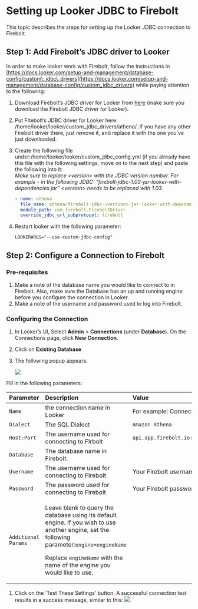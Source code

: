# Setting up Looker JDBC to Firebolt

This topic describes the steps for setting up the Looker JDBC connection to Firebolt.

## Step 1: Add Firebolt’s JDBC driver to Looker

In order to make looker work with Firebolt, follow the instructions in [https://docs.looker.com/setup-and-management/database-config/custom\_jdbc\_drivers](https://docs.looker.com/setup-and-management/database-config/custom_jdbc_drivers) while paying attention to the following:

1. Download Firebolt’s JDBC driver for Looker from [here](./#downloading-the-driver) \(make sure you download the Firebolt JDBC driver for Looker\).
2. Put FItebolt’s JDBC driver for Looker here: /home/looker/looker/custom\_jdbc\_drivers/athena/. If you have any other Firebolt driver there, just remove it, and replace it with the one you’ve just downloaded.
3. Create the following file under:/home/looker/looker/custom\_jdbc\_config.yml \(if you already have this file with the following settings, move on to the next step\) and paste the following into it:  
   _Make sure to replace &lt;version&gt; with the JDBC version number. For example - in the following JDBC: "firebolt-jdbc-1.03-jar-looker-with-dependencies.jar" &lt;version&gt; needs to be replaced with 1.03._

   ```yaml
   - name: athena
     file_name: athena/firebolt-jdbc-<version>-jar-looker-with-dependencies.jar
     module_path: com.firebolt.FireboltDriver
     override_jdbc_url_subprotocol: firebolt
   ```

4. Restart looker with the following parameter:

   ```text
   LOOKERARGS="--use-custom-jdbc-config"
   ```

## Step 2: Configure a Connection to Firebolt

### Pre-requisites

1. Make a note of the database name you would like to connect to in Firebolt. Also, make sure the Database has an up and running engine before you configure the connection in Looker.
2. Make a note of the username and password used to log into Firebolt.

### Configuring the Connection

1. In Looker’s UI, Select **Admin** &gt; **Connections** \(under **Database**\). On the Connections page, click **New Connection**.
2. Click on **Existing Database**
3. The following popup appears:

   ![](../../.gitbook/assets/looker-connection.png)

Fill in the following parameters:

<table>
  <thead>
    <tr>
      <th style="text-align:left">Parameter</th>
      <th style="text-align:left">Description</th>
      <th style="text-align:left">Value</th>
    </tr>
  </thead>
  <tbody>
    <tr>
      <td style="text-align:left"><code>Name</code>
      </td>
      <td style="text-align:left">the connection name in Looker</td>
      <td style="text-align:left">For example: Connection</td>
    </tr>
    <tr>
      <td style="text-align:left"><code>Dialect</code>
      </td>
      <td style="text-align:left">The SQL Dialect</td>
      <td style="text-align:left"><code>Amazon Athena</code>
      </td>
    </tr>
    <tr>
      <td style="text-align:left"><code>Host:Port</code>
      </td>
      <td style="text-align:left">The username used for connecting to FIrbolt</td>
      <td style="text-align:left"><code>api.app.firebolt.io:443</code>
      </td>
    </tr>
    <tr>
      <td style="text-align:left"><code>Database</code>
      </td>
      <td style="text-align:left">The database name in Firebolt.</td>
      <td style="text-align:left"></td>
    </tr>
    <tr>
      <td style="text-align:left"><code>Username</code>
      </td>
      <td style="text-align:left">The username used for connecting to FIrebolt</td>
      <td style="text-align:left">Your Firebolt username</td>
    </tr>
    <tr>
      <td style="text-align:left"><code>Password</code>
      </td>
      <td style="text-align:left">The password used for connecting to Firebolt</td>
      <td style="text-align:left">Your FIrebolt password</td>
    </tr>
    <tr>
      <td style="text-align:left"><code>Additional Params</code>
      </td>
      <td style="text-align:left">
        <p>Leave blank to query the database using its default engine. If you wish
          to use another engine, set the following parameter:<code>engine=engineName</code>
        </p>
        <p>Replace <code>engineName</code> with the name of the engine you would like
          to use.</p>
      </td>
      <td style="text-align:left"></td>
    </tr>
  </tbody>
</table>

1. Click on the ‘Test These Settings’ button. A successful connection test results in a success message, similar to this:  ![](../../.gitbook/assets/looker_test__1_.png) 

